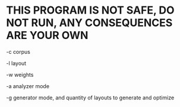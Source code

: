 # THIS PROGRAM IS NOT SAFE, DO NOT RUN, ANY CONSEQUENCES ARE YOUR OWN



-c <file>   corpus

-l <name>   layout

-w <file>   weights

-a          analyzer mode

-g <numb>   generator mode, and quantity of layouts to generate and optimize
